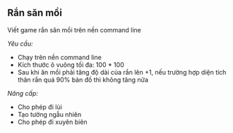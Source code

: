 ## Rắn săn mồi
Viết game rắn săn mồi trên nền command line

*Yêu cầu:*
- Chạy trên nền command line
- Kích thước ô vuông tối đa: 100 * 100
- Sau khi ăn mồi phải tăng độ dài của rắn lên +1, nếu trường hợp diện tích thân rắn quá 90% bản đồ thì không tăng nữa

*Nâng cấp:*
- Cho phép đi lùi
- Tạo tường ngẫu nhiên
- Cho phép đi xuyên biên
